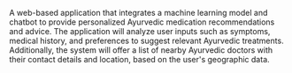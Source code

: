 A web-based application that integrates a machine learning model and chatbot to provide personalized Ayurvedic medication recommendations and advice. The application will analyze user inputs such as symptoms, medical history, and preferences to suggest relevant Ayurvedic treatments. Additionally, the system will offer a list of nearby Ayurvedic doctors with their contact details and location, based on the user's geographic data.